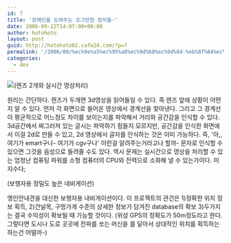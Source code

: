 ```yaml
---
id: 7
title: '장애인을 도와주는 조그만한 장치들-'
date: 2006-09-22T14:07:00+00:00
author: hotohoto
layout: post
guid: http://hotohoto82.cafe24.com/?p=7
permalink: '/2006/09/%ec%9e%a5%ec%95%a0%ec%9d%b8%ec%9d%84-%eb%8f%84%ec%99%80%ec%a3%bc%eb%8a%94-%ec%a1%b0%ea%b7%b8%eb%a7%8c%ed%95%9c-%ec%9e%a5%ec%b9%98%eb%93%a4/'
categories:
  - dev
---
```

![](http://hotohoto82.cafe24.com/wp-content/uploads/1/cfile28.uf.21517B3E52C428322C7FEC.png)(렌즈 2개와 실시간 영상처리)

원리는 간단하다. 렌즈가 두개면 3d영상을 읽어들일 수 있다. 즉 렌즈 앞에 상황이 어떤지 알 수 있다. 먼저 각 화면으로 들어온 영상에서 경계선을 찾아낸다. 그리고 그 경계선이 평균적으로 어느정도 차이를 보이는지를 파악해서 거리와 공간감을 인식할 수 있다. 3d공간에서 찌그러져 있는 글시는 파악하기 힘들지 모르지만, 공간감을 인식한 화면에서 이걸 2d로 만들 수 있고, 2d 영상에서 글자를 인식하는 것은 이미 가능하다. 즉, '아,, 여기가 emart구나- 여기가 cgv구나' 이런걸 알려주는거라고나 할까- 문자로 인식할 수 있으면 그것을 음성으로 들려줄 수도 있다. 역시 문제는 실시간으로 영상을 처리할 수 있는 엄청난 컴퓨팅 파워를 소형 컴퓨터의 CPU와 전력으로 소화해 낼 수 있는가이다. 미지수다;

(보행자용 정밀도 높은 네비게이션)

맹인안내견을 대신한 보행자용 내비게이션이다. 이 프로젝트의 관건은 1)정확한 위치 정보 획득, 2)건널목, 구멍가게 수준의 상세한 정보가 담겨진 database의 확보 3)두가지는 결국 수익성이 확보될 때 가능할 것이다. (위성 GPS의 정확도가 50m정도라고 한다. 그렇다면 도시나 도로 곳곳에 전파를 쏘는 머신을 를 달아서 상대적인 위치를 획득하는 하는건 어떨까-)

